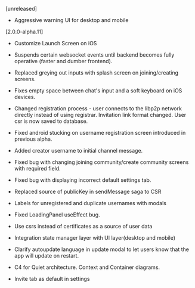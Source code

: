 
[unreleased]

* Aggressive warning UI for desktop and mobile

[2.0.0-alpha.11]

* Customize Launch Screen on iOS

* Suspends certain websocket events until backend becomes fully operative (faster and dumber frontend).

* Replaced greying out inputs with splash screen on joining/creating screens.

* Fixes empty space between chat's input and a soft keyboard on iOS devices.

* Changed registration process - user connects to the libp2p network directly instead of using registrar. Invitation link format changed. User csr is now saved to database.

* Fixed android stucking on username registration screen introduced in previous alpha.

* Added creator username to initial channel message.

* Fixed bug with changing joining community/create community screens with required field.

* Fixed bug with displaying incorrect default settings tab.

* Replaced source of publicKey in sendMessage saga to CSR

* Labels for unregistered and duplicate usernames with modals

* Fixed LoadingPanel useEffect bug.

* Use csrs instead of certificates as a source of user data

* Integration state manager layer with UI layer(desktop and mobile)

* Clarify autoupdate language in update modal to let users know that the app will update on restart.

* C4 for Quiet architecture. Context and Container diagrams.

* Invite tab as default in settings

